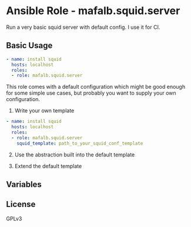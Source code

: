 # Ansible Role - mafalb.squid.server

Run a very basic squid server with default config. I use it for CI.

## Basic Usage

```yaml
- name: install squid
  hosts: localhost
  roles:
  - role: mafalb.squid.server
```

This role comes with a default configuration which might be good enough for some simple use cases, but probably you want to supply your own configuration.

1. Write your own template


```yaml
- name: install squid
  hosts: localhost
  roles:
  - role: mafalb.squid.server
    squid_template: path_to_your_squid_conf_template
```

2. Use the abstraction built into the default template

3. Extend the default template

## Variables

## License

GPLv3
